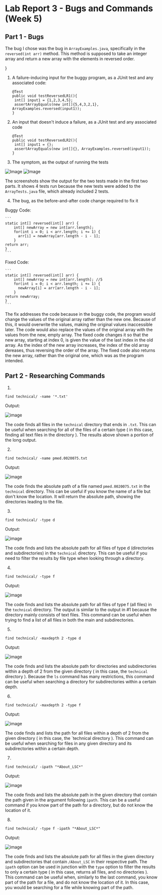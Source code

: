 # Lab Report 3 - Bugs and Commands (Week 5)

## Part 1 - Bugs

The bug I chose was the bug in `ArrayExamples.java`, specifically in the `reversed(int arr)` method. This method is supposed to take an integer array and return a new array with the elements in reversed order.

  }


1) A failure-inducing input for the buggy program, as a JUnit test and any associated code:
   ```
   @Test
   public void testReversedLR1(){
    int[] input1 = {1,2,3,4,5};
    assertArrayEquals(new int[]{5,4,3,2,1}, ArrayExamples.reversed(input1));
   }
   ```
   
2) An input that doesn't induce a failure, as a JUnit test and any associated code 
   ```
   @Test
   public void testReversedLR2(){
    int[] input1 = {};
    assertArrayEquals(new int[]{}, ArrayExamples.reversed(input1));
   }
   ```
   
3) The symptom, as the output of running the tests

![Image](LR3SS1.png)
![Image](LR3SS2.png)

The screenshots show the output for the two tests made in the first two parts. It shows 4 tests run because the new tests were added to the `ArrayTests.java` file, which already included 2 tests. 

4) The bug, as the before-and-after code change required to fix it


Buggy Code:

    ```
    static int[] reversed(int[] arr) {
        int[] newArray = new int[arr.length]; 
        for(int i = 0; i < arr.length; i += 1) {
          arr[i] = newArray[arr.length - i - 1];
        }
    return arr;
    }
    ```
    
Fixed Code:
   
    ```
    static int[] reversed(int[] arr) {
        int[] newArray = new int[arr.length]; //5
        for(int i = 0; i < arr.length; i += 1) {
          newArray[i] = arr[arr.length - i - 1];
        }
    return newArray;
    }
    ```
The fix addresses the code because in the buggy code, the program would change the values of     the original array rather than the new one. Because of this, it would overwrite the values, making the original values inaccessible later. The code would also replace the values of the original array with the values from the new, empty array. The fixed code changes it so that the new array, starting at index 0, is given the value of the last index in the old array. As the index of the new array increases, the index of the old array dereases, thus reversing the order of the array. The fixed code also returns the new array, rather than the original one, which was as the program intended.


## Part 2 - Researching Commands
1) 

```
find technical/ -name '*.txt'
```
Output: 

![image](LR3SS3.png)

The code finds all files in the `technical` directory that ends in `.txt`. This can be useful when searching for all of the files of a certain type ( in this case, finding all text files in the directory ). The results above shown a portion of the long output. 

2) 
```
find technical/ -name pmed.0020075.txt
```
Output:

![image](LR3SS4.png)

The code finds the absolute path of a file named `pmed.0020075.txt` in the `technical` directory. This can be useful if you know the name of a file but don't know the location. It will return the absolute path, showing the directories leading to the file. 

3) 
```
find technical/ -type d
```

Output:

![image](LR3SS5.png)

The code finds and lists the absolute path for all files of type d (directories and subdirectories)  in the `technical` directory. This can be useful if you need to filter the results by file type when looking through a directory.

4)
```
find technical/ -type f
```

Output:

![image](LR3SS6.png)

The code finds and lists the absolute path for all files of type f (all files) in the `technical` directory. The output is similar to the output in #1 because the directory mainly consists of text files. This command can be useful when trying to find a list of all files in both the main and subdirectories.

5)
```
find technical/ -maxdepth 2 -type d
```

Output:

![image](LR3SS7.png)

The code finds and lists the absolute path for directories and subdirectories within a depth of 2 from the given directory ( in this case, the `technical` directory ). Because the `ls` command has many restrictions, this command can be useful when searching a directory for subdirectories within a certain depth. 


6)
```
find technical/ -maxdepth 2 -type f
```

Output:

![image](LR3ss8.png)

The code finds and lists the path for all files within a depth of 2 from the given directory ( in this case, the `technical directory ). This command can be useful when searching for files in any given directory and its subdirectories within a certain depth.


7)

```
find technical/ -ipath "*About_LSC*"
```

Output:

![image](LS3SS9.png)

The code finds and lists the absolute path in the given directory that contain the path given in the argument following `ipath`. This can be a useful command if you know part of the path for a directory, but do not know the location of it.


8) 
```
find technical/ -type f -ipath "*About_LSC*"
```

Output: 

![image](LR3SS10.png)

The code finds and lists the absolute path for all files in the given directory and subdirectories that contain `/About_LSC` in their respective path. The `ipath` option can be used in junction with the `type` option to filter the results to only a certain type ( in this case, returns all files, and no directories ). This command can be useful when, similarly to the last command, you know part of the path for a file, and do not know the location of it. In this case, you would be searching for a file while knowing part of the path. 




